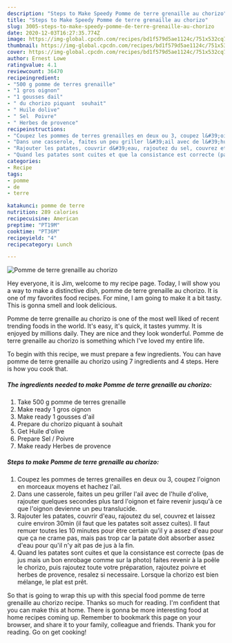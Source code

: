 ```yaml
---
description: "Steps to Make Speedy Pomme de terre grenaille au chorizo"
title: "Steps to Make Speedy Pomme de terre grenaille au chorizo"
slug: 3005-steps-to-make-speedy-pomme-de-terre-grenaille-au-chorizo
date: 2020-12-03T16:27:35.774Z
image: https://img-global.cpcdn.com/recipes/bd1f579d5ae1124c/751x532cq70/pomme-de-terre-grenaille-au-chorizo-photo-principale-de-la-recette.jpg
thumbnail: https://img-global.cpcdn.com/recipes/bd1f579d5ae1124c/751x532cq70/pomme-de-terre-grenaille-au-chorizo-photo-principale-de-la-recette.jpg
cover: https://img-global.cpcdn.com/recipes/bd1f579d5ae1124c/751x532cq70/pomme-de-terre-grenaille-au-chorizo-photo-principale-de-la-recette.jpg
author: Ernest Lowe
ratingvalue: 4.1
reviewcount: 36470
recipeingredient:
- "500 g pomme de terres grenaille"
- "1 gros oignon"
- "1 gousses dail"
- " du chorizo piquant  souhait"
- " Huile dolive"
- " Sel  Poivre"
- " Herbes de provence"
recipeinstructions:
- "Coupez les pommes de terres grenailles en deux ou 3, coupez l&#39;oignon en morceaux moyens et hachez l&#39;ail."
- "Dans une casserole, faites un peu griller l&#39;ail avec de l&#39;huile d&#39;olive, rajouter quelques secondes plus tard l&#39;oignon et faire revenir jusqu&#39;à ce que l&#39;oignon devienne un peu translucide."
- "Rajouter les patates, couvrir d&#39;eau, rajoutez du sel, couvrez et laissez cuire environ 30min (il faut que les patates soit assez cuites). Il faut remuer toutes les 10 minutes pour être certain qu&#39;il y a assez d&#39;eau pour que ça ne crame pas, mais pas trop car la patate doit absorber assez d&#39;eau pour qu&#39;il n&#39;y ait pas de jus à la fin."
- "Quand les patates sont cuites et que la consistance est correcte (pas de jus mais un bon enrobage comme sur la photo) faites revenir à la poêle le chorizo, puis rajoutez toute votre préparation, rajoutez poivre et herbes de provence, resalez si necessaire. Lorsque la chorizo est bien mélange, le plat est prêt."
categories:
- Recipe
tags:
- pomme
- de
- terre

katakunci: pomme de terre 
nutrition: 289 calories
recipecuisine: American
preptime: "PT19M"
cooktime: "PT36M"
recipeyield: "4"
recipecategory: Lunch

---
```



![Pomme de terre grenaille au chorizo](https://img-global.cpcdn.com/recipes/bd1f579d5ae1124c/751x532cq70/pomme-de-terre-grenaille-au-chorizo-photo-principale-de-la-recette.jpg)

Hey everyone, it is Jim, welcome to my recipe page. Today, I will show you a way to make a distinctive dish, pomme de terre grenaille au chorizo. It is one of my favorites food recipes. For mine, I am going to make it a bit tasty. This is gonna smell and look delicious.



Pomme de terre grenaille au chorizo is one of the most well liked of recent trending foods in the world. It's easy, it's quick, it tastes yummy. It is enjoyed by millions daily. They are nice and they look wonderful. Pomme de terre grenaille au chorizo is something which I've loved my entire life.


To begin with this recipe, we must prepare a few ingredients. You can have pomme de terre grenaille au chorizo using 7 ingredients and 4 steps. Here is how you cook that.

<!--inarticleads1-->

##### The ingredients needed to make Pomme de terre grenaille au chorizo:

1. Take 500 g pomme de terres grenaille
1. Make ready 1 gros oignon
1. Make ready 1 gousses d&#39;ail
1. Prepare  du chorizo piquant à souhait
1. Get  Huile d&#39;olive
1. Prepare  Sel / Poivre
1. Make ready  Herbes de provence




<!--inarticleads2-->

##### Steps to make Pomme de terre grenaille au chorizo:

1. Coupez les pommes de terres grenailles en deux ou 3, coupez l&#39;oignon en morceaux moyens et hachez l&#39;ail.
1. Dans une casserole, faites un peu griller l&#39;ail avec de l&#39;huile d&#39;olive, rajouter quelques secondes plus tard l&#39;oignon et faire revenir jusqu&#39;à ce que l&#39;oignon devienne un peu translucide.
1. Rajouter les patates, couvrir d&#39;eau, rajoutez du sel, couvrez et laissez cuire environ 30min (il faut que les patates soit assez cuites). Il faut remuer toutes les 10 minutes pour être certain qu&#39;il y a assez d&#39;eau pour que ça ne crame pas, mais pas trop car la patate doit absorber assez d&#39;eau pour qu&#39;il n&#39;y ait pas de jus à la fin.
1. Quand les patates sont cuites et que la consistance est correcte (pas de jus mais un bon enrobage comme sur la photo) faites revenir à la poêle le chorizo, puis rajoutez toute votre préparation, rajoutez poivre et herbes de provence, resalez si necessaire. Lorsque la chorizo est bien mélange, le plat est prêt.




So that is going to wrap this up with this special food pomme de terre grenaille au chorizo recipe. Thanks so much for reading. I'm confident that you can make this at home. There is gonna be more interesting food at home recipes coming up. Remember to bookmark this page on your browser, and share it to your family, colleague and friends. Thank you for reading. Go on get cooking!

